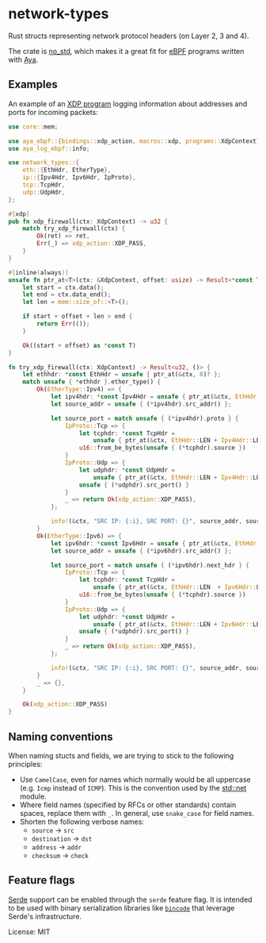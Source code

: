 # network-types

Rust structs representing network protocol headers (on Layer 2, 3 and 4).

The crate is [no_std](https://docs.rust-embedded.org/book/intro/no-std.html),
which makes it a great fit for [eBPF](https://ebpf.io/) programs written
with [Aya](https://aya-rs.dev/).

## Examples

An example of an [XDP program](https://aya-rs.dev/book/start/) logging
information about addresses and ports for incoming packets:

```rust
use core::mem;

use aya_ebpf::{bindings::xdp_action, macros::xdp, programs::XdpContext};
use aya_log_ebpf::info;

use network_types::{
    eth::{EthHdr, EtherType},
    ip::{Ipv4Hdr, Ipv6Hdr, IpProto},
    tcp::TcpHdr,
    udp::UdpHdr,
};

#[xdp]
pub fn xdp_firewall(ctx: XdpContext) -> u32 {
    match try_xdp_firewall(ctx) {
        Ok(ret) => ret,
        Err(_) => xdp_action::XDP_PASS,
    }
}

#[inline(always)]
unsafe fn ptr_at<T>(ctx: &XdpContext, offset: usize) -> Result<*const T, ()> {
    let start = ctx.data();
    let end = ctx.data_end();
    let len = mem::size_of::<T>();

    if start + offset + len > end {
        return Err(());
    }

    Ok((start + offset) as *const T)
}

fn try_xdp_firewall(ctx: XdpContext) -> Result<u32, ()> {
    let ethhdr: *const EthHdr = unsafe { ptr_at(&ctx, 0)? };
    match unsafe { *ethhdr }.ether_type() {
        Ok(EtherType::Ipv4) => {
            let ipv4hdr: *const Ipv4Hdr = unsafe { ptr_at(&ctx, EthHdr::LEN)? };
            let source_addr = unsafe { (*ipv4hdr).src_addr() };

            let source_port = match unsafe { (*ipv4hdr).proto } {
                IpProto::Tcp => {
                    let tcphdr: *const TcpHdr =
                        unsafe { ptr_at(&ctx, EthHdr::LEN + Ipv4Hdr::LEN) }?;
                    u16::from_be_bytes(unsafe { (*tcphdr).source })
                }
                IpProto::Udp => {
                    let udphdr: *const UdpHdr =
                        unsafe { ptr_at(&ctx, EthHdr::LEN + Ipv4Hdr::LEN) }?;
                    unsafe { (*udphdr).src_port() }
                }
                _ => return Ok(xdp_action::XDP_PASS),
            };

            info!(&ctx, "SRC IP: {:i}, SRC PORT: {}", source_addr, source_port);
        }
        Ok(EtherType::Ipv6) => {
            let ipv6hdr: *const Ipv6Hdr = unsafe { ptr_at(&ctx, EthHdr::LEN)? };
            let source_addr = unsafe { (*ipv6hdr).src_addr() };

            let source_port = match unsafe { (*ipv6hdr).next_hdr } {
                IpProto::Tcp => {
                    let tcphdr: *const TcpHdr =
                        unsafe { ptr_at(&ctx, EthHdr::LEN  + Ipv6Hdr::LEN) }?;
                    u16::from_be_bytes(unsafe { (*tcphdr).source })
                }
                IpProto::Udp => {
                    let udphdr: *const UdpHdr =
                        unsafe { ptr_at(&ctx, EthHdr::LEN + Ipv6Hdr::LEN) }?;
                    unsafe { (*udphdr).src_port() }
                }
                _ => return Ok(xdp_action::XDP_PASS),
            };

            info!(&ctx, "SRC IP: {:i}, SRC PORT: {}", source_addr, source_port);
        }
        _ => {},
    }

    Ok(xdp_action::XDP_PASS)
}
```

## Naming conventions

When naming stucts and fields, we are trying to stick to the following
principles:

- Use `CamelCase`, even for names which normally would be all uppercase
  (e.g. `Icmp` instead of `ICMP`). This is the convention used by the
  [std::net](https://doc.rust-lang.org/std/net/index.html) module.
- Where field names (specified by RFCs or other standards) contain spaces,
  replace them with `_`. In general, use `snake_case` for field names.
- Shorten the following verbose names:
  - `source` -> `src`
  - `destination` -> `dst`
  - `address` -> `addr`
  - `checksum` -> `check`

## Feature flags

[Serde](https://serde.rs) support can be enabled through the `serde`
feature flag. It is intended to be used with binary serialization libraries
like [`bincode`](https://crates.io/crates/bincode) that leverage Serde's
infrastructure.

License: MIT
